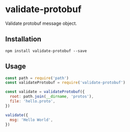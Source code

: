 # validate-protobuf

Validate protobuf message object.

## Installation

```
npm install validate-protobuf --save
```

## Usage

<!-- eslint-disable strict -->

```js
const path = require('path')
const validateProtobuf = require('validate-protobuf')

const validate = validateProtobuf({
  root: path.join(__dirname, 'protos'),
  file: 'hello.proto',
})

validate({
  msg: 'Hello World',
})
```
